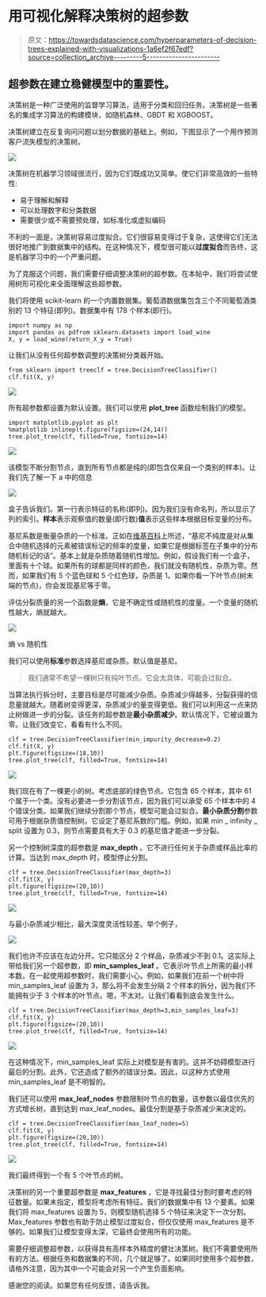# 用可视化解释决策树的超参数

> 原文：<https://towardsdatascience.com/hyperparameters-of-decision-trees-explained-with-visualizations-1a6ef2f67edf?source=collection_archive---------5----------------------->

## 超参数在建立稳健模型中的重要性。

决策树是一种广泛使用的监督学习算法，适用于分类和回归任务。决策树是一些著名的集成学习算法的构建模块，如随机森林、GBDT 和 XGBOOST。

决策树建立在反复询问问题以划分数据的基础上。例如，下图显示了一个用作预测客户流失模型的决策树。

![](img/5ea7c97c67580dfadc5a5c11405d7b58.png)

决策树在机器学习领域很流行，因为它们既成功又简单。使它们非常高效的一些特性:

*   易于理解和解释
*   可以处理数字和分类数据
*   需要很少或不需要预处理，如标准化或虚拟编码

不利的一面是，决策树容易过度拟合。它们很容易变得过于复杂，这使得它们无法很好地推广到数据集中的结构。在这种情况下，模型很可能以**过度拟合**而告终，这是机器学习中的一个严重问题。

为了克服这个问题，我们需要仔细调整决策树的超参数。在本帖中，我们将尝试使用树形可视化来全面理解这些超参数。

我们将使用 scikit-learn 的一个内置数据集。葡萄酒数据集包含三个不同葡萄酒类别的 13 个特征(即列)。数据集中有 178 个样本(即行)。

```
import numpy as np
import pandas as pdfrom sklearn.datasets import load_wine
X, y = load_wine(return_X_y = True)
```

让我们从没有任何超参数调整的决策树分类器开始。

```
from sklearn import treeclf = tree.DecisionTreeClassifier()
clf.fit(X, y)
```

![](img/c2895b5f93033ca43752b90f3d845b5b.png)

所有超参数都设置为默认设置。我们可以使用 **plot_tree** 函数绘制我们的模型。

```
import matplotlib.pyplot as plt
%matplotlib inlineplt.figure(figsize=(24,14))
tree.plot_tree(clf, filled=True, fontsize=14)
```

![](img/88d79e4695f9d7e1ba5a82b75aa2fa75.png)

该模型不断分割节点，直到所有节点都是纯的(即包含仅来自一个类别的样本)。让我们先了解一下 a 中的信息

![](img/8b51386fcaa190d2df5dcde35f59d1bf.png)

盒子告诉我们。第一行表示特征的名称(即列)。因为我们没有命名列，所以显示了列的索引。**样本**表示观察值的数量(即行数)**值**表示这些样本根据目标变量的分布。

基尼系数是衡量杂质的一个标准。正如在[维基百科](https://en.wikipedia.org/wiki/Decision_tree_learning)上所述，“基尼不纯度是对从集合中随机选择的元素被错误标记的频率的度量，如果它是根据标签在子集中的分布随机标记的话”。基本上就是杂质随着随机性增加。例如，假设我们有一个盒子，里面有十个球。如果所有的球都是同样的颜色，我们就没有随机性，杂质为零。然而，如果我们有 5 个蓝色球和 5 个红色球，杂质是 1。如果你看一下叶节点(树末端的节点)，你会发现基尼等于零。

评估分裂质量的另一个函数是**熵**，它是不确定性或随机性的度量。一个变量的随机性越大，熵就越大。

![](img/eb84f8c0a4e36dca6a6840007cc19f04.png)

熵 vs 随机性

我们可以使用**标准**参数选择基尼或杂质。默认值是基尼。

> 我们通常不希望一棵树只有纯叶节点。它会太具体，可能会过拟合。

当算法执行拆分时，主要目标是尽可能减少杂质。杂质减少得越多，分裂获得的信息量就越大。随着树变得更深，杂质减少的量变得更低。我们可以利用这一点来防止树做进一步的分裂。该任务的超参数是**最小杂质减少**。默认情况下，它被设置为零。让我们改变它，看看有什么不同。

```
clf = tree.DecisionTreeClassifier(min_impurity_decrease=0.2)
clf.fit(X, y)
plt.figure(figsize=(18,10))
tree.plot_tree(clf, filled=True, fontsize=14)
```

![](img/682f2dd5d593a9d78804b0f25aa8e6d0.png)

我们现在有了一棵更小的树。考虑底部的绿色节点。它包含 65 个样本，其中 61 个属于一个类。没有必要进一步分割该节点，因为我们可以承受 65 个样本中的 4 个错误分类。如果我们继续分割那个节点，模型可能会过拟合。**最小杂质分割**参数可用于根据杂质值控制树。它设定了基尼系数的门槛。例如，如果 min _ infinity _ split 设置为 0.3，则节点需要具有大于 0.3 的基尼值才能进一步分裂。

另一个控制树深度的超参数是 **max_depth** 。它不进行任何关于杂质或样品比率的计算。当达到 max_depth 时，模型停止分割。

```
clf = tree.DecisionTreeClassifier(max_depth=3)
clf.fit(X, y)
plt.figure(figsize=(20,10))
tree.plot_tree(clf, filled=True, fontsize=14)
```

![](img/e92e9fd7a6d2f45c3c6b52dd2ed053cd.png)

与最小杂质减少相比，最大深度灵活性较差。举个例子，

![](img/c699f0c47f103813da49f942c06a65ff.png)

我们也许不应该在左边分开。它只能区分 2 个样品，杂质减少不到 0.1。这实际上带给我们另一个超参数，即 **min_samples_leaf** 。它表示叶节点上所需的最小样本数。在一起使用超参数时，我们需要小心。例如，如果我们在前一个树中将 min_samples_leaf 设置为 3，那么将不会发生分隔 2 个样本的拆分，因为我们不能拥有少于 3 个样本的叶节点。嗯，不太对。让我们看看到底会发生什么。

```
clf = tree.DecisionTreeClassifier(max_depth=3,min_samples_leaf=3)
clf.fit(X, y)
plt.figure(figsize=(20,10))
tree.plot_tree(clf, filled=True, fontsize=14)
```

![](img/b71bd1cc0a913ee8db6e9f67233fd657.png)

在这种情况下，min_samples_leaf 实际上对模型是有害的。这并不妨碍模型进行最后的分割。此外，它还造成了额外的错误分类。因此，以这种方式使用 min_samples_leaf 是不明智的。

我们还可以使用 **max_leaf_nodes** 参数限制叶节点的数量，该参数以最佳优先的方式增长树，直到达到 max_leaf_nodes。最佳分割是基于杂质减少来决定的。

```
clf = tree.DecisionTreeClassifier(max_leaf_nodes=5)
clf.fit(X, y)
plt.figure(figsize=(20,10))
tree.plot_tree(clf, filled=True, fontsize=14)
```

![](img/6fb9923ac03b598fe820154484a5f611.png)

我们最终得到一个有 5 个叶节点的树。

决策树的另一个重要超参数是 **max_features** ，它是寻找最佳分割时要考虑的特征数量。如果未指定，模型将考虑所有特征。我们的数据集中有 13 个要素。如果我们将 max_features 设置为 5，则模型随机选择 5 个特征来决定下一次分割。Max_features 参数也有助于防止模型过度拟合，但仅仅使用 max_features 是不够的。如果我们让模型变得太深，它最终会使用所有的功能。

需要仔细调整超参数，以获得具有高样本外精度的健壮决策树。我们不需要使用所有的方法。根据任务和数据集的不同，几个就足够了。如果同时使用多个超参数，请格外注意，因为其中一个可能会对另一个产生负面影响。

感谢您的阅读。如果您有任何反馈，请告诉我。